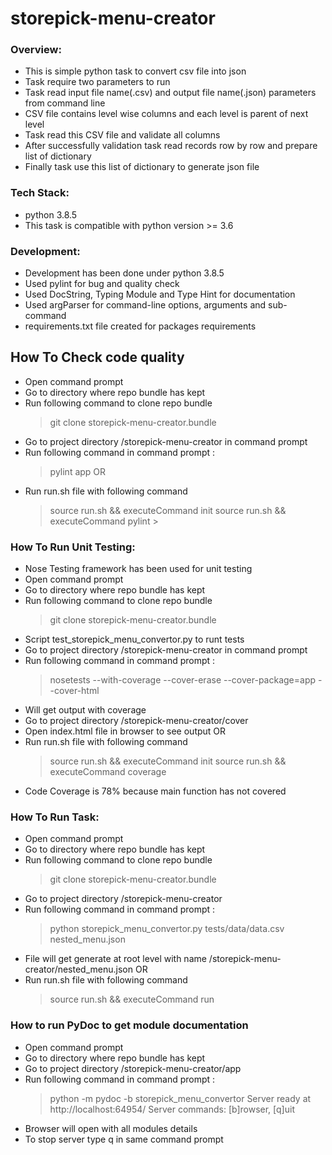 # storepick-menu-creator

### Overview: ###

* This is simple python task to convert csv file into json
* Task require two parameters to run
* Task read input file name(.csv) and output file name(.json) parameters from command line
* CSV file contains level wise columns and each level is parent of next level
* Task read this CSV file and validate all columns
* After successfully validation task read records row by row and prepare list of dictionary
* Finally task use this list of dictionary to generate json file 

### Tech Stack:  ###

* python 3.8.5
* This task is compatible with python version >= 3.6

### Development: ###

* Development has been done under python 3.8.5
* Used pylint for bug and quality check
* Used DocString, Typing Module and Type Hint for documentation
* Used argParser for command-line options, arguments and sub-command
* requirements.txt file created for packages requirements

## How To Check code quality ###

* Open command prompt
* Go to directory where repo bundle has kept
* Run following command to clone repo bundle
    >git clone storepick-menu-creator.bundle
* Go to project directory /storepick-menu-creator in command prompt
* Run following command in command prompt :
    >pylint app
OR
* Run run.sh file with following command
    >source run.sh && executeCommand init
    >source run.sh && executeCommand pylint
                                           >

### How To Run Unit Testing:  ###

* Nose Testing framework has been used for unit testing
* Open command prompt
* Go to directory where repo bundle has kept
* Run following command to clone repo bundle
    >git clone storepick-menu-creator.bundle
* Script test_storepick_menu_convertor.py to runt tests
* Go to project directory /storepick-menu-creator in command prompt
* Run following command in command prompt :
    >nosetests --with-coverage --cover-erase --cover-package=app --cover-html
* Will get output with coverage
* Go to project directory /storepick-menu-creator/cover
* Open index.html file in browser to see output
OR
* Run run.sh file with following command
    >source run.sh && executeCommand init
    >source run.sh && executeCommand coverage
* Code Coverage is 78% because main function has not covered 

### How To Run Task: ###

* Open command prompt
* Go to directory where repo bundle has kept
* Run following command to clone repo bundle
    >git clone storepick-menu-creator.bundle
* Go to project directory /storepick-menu-creator
* Run following command in command prompt :
    >python storepick_menu_convertor.py tests/data/data.csv nested_menu.json
* File will get generate at root level with name /storepick-menu-creator/nested_menu.json
OR
* Run run.sh file with following command
    >source run.sh && executeCommand run

### How to run PyDoc to get module documentation ###

* Open command prompt
* Go to directory where repo bundle has kept
* Go to project directory /storepick-menu-creator/app
* Run following command in command prompt :
   >python -m  pydoc -b storepick_menu_convertor
   Server ready at http://localhost:64954/
   Server commands: [b]rowser, [q]uit
* Browser will open with all modules details
* To stop server type q in same command prompt

